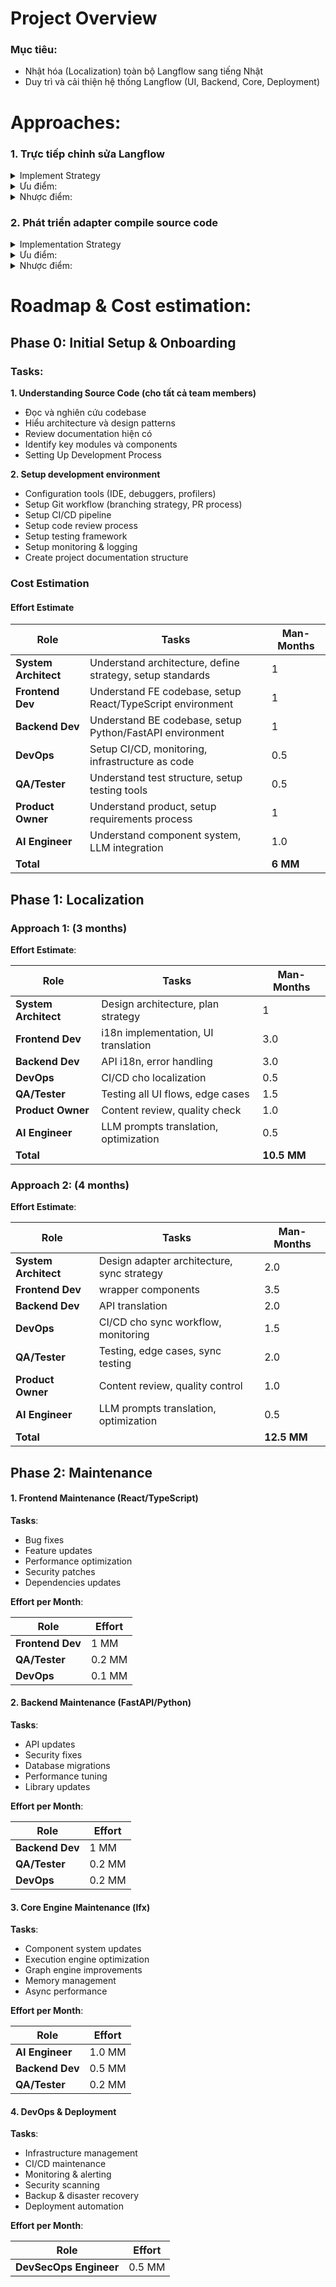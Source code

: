 # Project Overview
### Mục tiêu:
- Nhật hóa (Localization) toàn bộ Langflow sang tiếng Nhật
- Duy trì và cải thiện hệ thống Langflow (UI, Backend, Core, Deployment)

# Approaches:
### 1. Trực tiếp chỉnh sửa Langflow
<details>
<summary>Implement Strategy</summary>
  
- **Frontend Changes**:
  - Modify React components trực tiếp để thêm Japanese strings
  - Replace hardcoded English strings với Japanese
  - Update UI components, tooltips, error messages
- **Backend Changes**:
  - Modify API responses để support Japanese
  - Update error messages và logging
  - Change database records nếu cần
- **Components**:
  - Update component descriptions
  - Modify tooltips và help text
  - Change default values
    
</details>

<details>
<summary>Ưu điểm:</summary>
  
- **1. Direct Implementation**
  - Không có layer phụ, code chạy trực tiếp
  - Performance tuyệt đối (zero overhead)
  - Đơn giản concept, dễ hiểu
  
- **2. Development Speed**
  - Implementation nhanh hơn
  - Ít dependencies hơn
  - Ít tooling phức tạp
  
- **3. Direct Control**
  - Sửa đổi trực tiếp trong source code
  - Không cần wrapper layer
  - Dễ customize specific cases
 
</details>

<details>
<summary>Nhược điểm:</summary>
  
- **1. Fork & Sync Issues**
  - Khó sync updates từ upstream
  - Phải manually resolve conflicts mỗi khi update
  - Risk cao về lỗi khi merge changes
  
- **2. High Maintenance Cost**
  - Mỗi lần upstream update → phải manually port changes
  - Nhiều effort để maintain fork riêng
  - Phải test lại mỗi lần merge
  
- **3. Scalability Issues**
  - Khó scale cho multiple languages
  - Phải duplicate code cho mỗi language
  - Không có code reusability
  
- **4. Technical Debt**
  - Code divergence từ upstream
  - Technical debt accumulate theo thời gian
  - Maintain separate codebase indefinitely
  
- **5. Team Impact**
  - Devs phải manually manage conflicts
  - Time-consuming cho maintenance
  - Risk of losing team focus vào innovation
 
</details>
 


### 2. Phát triển adapter compile source code
<details>
  
<summary>Implementation Strategy</summary>

- **Frontend Adapter**:
  - Sử dụng React i18n library (react-i18next)
  - Translation files (JSON) cho Japanese
  - Language switcher component
  - Wrapper components cho translations
  
- **Backend Adapter**:
  - i18n middleware cho FastAPI
  - Translation cho API responses
  - Error message translation
  - Database field translations
  
- **Build Integration**:
  - Pre-build hook: Extract strings
  - Translate using AI + human review
  - Post-build hook: Inject translations
  - Version control cho translations
  
- **Sync Mechanism**:
  - Weekly sync với upstream
  - Detect new strings cần translate
  - Auto-translation với LLM
  - Human review required

</details>

<details>
<summary>Ưu điểm:</summary>

- **1. Maintain Sync với Upstream**
  - Dễ sync với upstream qua automated process
  - Weekly sync với minimal manual work
  - Auto-detect new strings cần translate
  
- **2. Lower Maintenance Cost**
  - Automated sync giảm manual work 80%
  - Team focus vào feature work, không phải porting
  
  **3. Scalability**
  - Dễ thêm languages (English, Chinese, Korean, etc.)
  - Multi-language support với infrastructure giống nhau
  - Translation files independent, dễ manage
  - One adapter serves all languages
  
  **4. Reusable Architecture**
  - Adapter pattern reusable cho projects khác
  - Translation pipeline standardized
  - Best practices cho enterprise localization
  
  **5. Lower Technical Risk**
  - Isolated adapter layer, không modify core
  - Upstream changes không break adapter
  - Easier testing và debugging
  - Cleaner separation of concerns
      
  **7. Professional Standards**
  - Enterprise-grade architecture
  - Follow industry best practices
  - Easier to onboard new developers
  - Better code organization
  
  **8. Flexibility**
  - Dễ switch between languages
  - Runtime language switching supported
  - Translation updates không cần redeploy
  - Hot reload cho translations
   
</details>

<details>
<summary>Nhược điểm:</summary>

- **1. Initial Setup Complexity**
  - Setup ban đầu phức tạp hơn (~$20k additional)
  - Cần design adapter architecture
  - Phải implement sync mechanism
  - Thời gian implement lâu hơn 1 tháng (4 months vs 3)

- **2. Performance Overhead**
  - Build time tăng nhẹ (~10%)

- **3. Infrastructure Requirements**
  - Cần infrastructure cho adapter
  - CI/CD pipeline phức tạp hơn
  - Cần translation management system
  - Storage cho translation files

- **4. Learning Curve**
  - Team phải học adapter pattern
  - Phải hiểu i18n library (react-i18next)
  - Requires more training upfront
  - More documentation needed

- **5. Dependency on Translation Files**
  - Phải maintain translation files riêng
  - Risk nếu translation files bị missing
  - Phải version control translations
  - Migration complexity nếu change format

</details>

# Roadmap & Cost estimation:
## Phase 0: Initial Setup & Onboarding

### Tasks:

**1. Understanding Source Code (cho tất cả team members)**
- Đọc và nghiên cứu codebase
- Hiểu architecture và design patterns
- Review documentation hiện có
- Identify key modules và components
- Setting Up Development Process

**2. Setup development environment**
- Configuration tools (IDE, debuggers, profilers)
- Setup Git workflow (branching strategy, PR process)
- Setup CI/CD pipeline
- Setup code review process
- Setup testing framework
- Setup monitoring & logging
- Create project documentation structure

### Cost Estimation
#### Effort Estimate

| Role | Tasks | Man-Months |
|------|-------|-----------|
| **System Architect** | Understand architecture, define strategy, setup standards | 1 |
| **Frontend Dev** | Understand FE codebase, setup React/TypeScript environment | 1|
| **Backend Dev** | Understand BE codebase, setup Python/FastAPI environment | 1 |
| **DevOps** | Setup CI/CD, monitoring, infrastructure as code | 0.5 |
| **QA/Tester** | Understand test structure, setup testing tools | 0.5 |
| **Product Owner** | Understand product, setup requirements process | 1|
| **AI Engineer** | Understand component system, LLM integration | 1.0 |
| **Total** | | **6 MM** |

## Phase 1: Localization

### Approach 1: (3 months)

**Effort Estimate**:

| Role | Tasks | Man-Months |
|------|-------|-----------|
| **System Architect** | Design architecture, plan strategy | 1 |
| **Frontend Dev** | i18n implementation, UI translation | 3.0 |
| **Backend Dev** | API i18n, error handling | 3.0 |
| **DevOps** | CI/CD cho localization | 0.5 |
| **QA/Tester** | Testing all UI flows, edge cases | 1.5 |
| **Product Owner** | Content review, quality check | 1.0 |
| **AI Engineer** | LLM prompts translation, optimization | 0.5 |
| **Total** | | **10.5 MM** |

### Approach 2: (4 months)
**Effort Estimate**:

| Role | Tasks | Man-Months |
|------|-------|-----------|
| **System Architect** | Design adapter architecture, sync strategy | 2.0 |
| **Frontend Dev** | wrapper components | 3.5 |
| **Backend Dev** | API translation | 2.0 |
| **DevOps** | CI/CD cho sync workflow, monitoring | 1.5 |
| **QA/Tester** | Testing, edge cases, sync testing | 2.0 |
| **Product Owner** | Content review, quality control | 1.0 |
| **AI Engineer** | LLM prompts translation, optimization | 0.5 |
| **Total** | | **12.5 MM** |

## Phase 2: Maintenance

#### 1. Frontend Maintenance (React/TypeScript)

**Tasks**:
- Bug fixes
- Feature updates
- Performance optimization
- Security patches
- Dependencies updates

**Effort per Month**:

| Role | Effort |
|------|--------|
| **Frontend Dev** | 1 MM |
| **QA/Tester** | 0.2 MM |
| **DevOps** | 0.1 MM | 

#### 2. Backend Maintenance (FastAPI/Python)

**Tasks**:
- API updates
- Security fixes
- Database migrations
- Performance tuning
- Library updates

**Effort per Month**:

| Role | Effort |
|------|--------|
| **Backend Dev** | 1 MM |
| **QA/Tester** | 0.2 MM | 
| **DevOps** | 0.2 MM | 

#### 3. Core Engine Maintenance (lfx)

**Tasks**:
- Component system updates
- Execution engine optimization
- Graph engine improvements
- Memory management
- Async performance

**Effort per Month**:

| Role | Effort |
|------|--------|
| **AI Engineer** | 1.0 MM |
| **Backend Dev** | 0.5 MM |
| **QA/Tester** | 0.2 MM |

#### 4. DevOps & Deployment

**Tasks**:
- Infrastructure management
- CI/CD maintenance
- Monitoring & alerting
- Security scanning
- Backup & disaster recovery
- Deployment automation

**Effort per Month**:

| Role | Effort |
|------|--------|
| **DevSecOps Engineer** | 0.5 MM |
